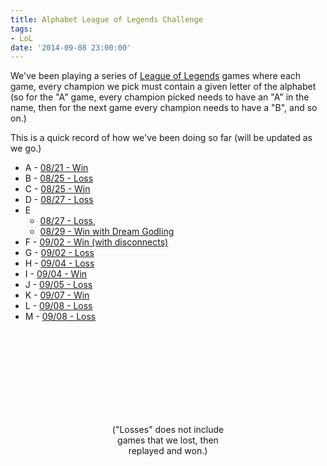 ```yaml
---
title: Alphabet League of Legends Challenge
tags:
- LoL
date: '2014-09-08 23:00:00'
---
```

We've been playing a series of [League of Legends](http://na.leagueoflegends.com/) games where each game, every champion we pick must contain a given letter of the alphabet (so for the "A" game, every champion picked needs to have an "A" in the name, then for the next game every champion needs to have a "B", and so on.)

<!--more-->

This is a quick record of how we've been doing so far (will be updated as we go.)

* A - [08/21 - Win](http://matchhistory.na.leagueoflegends.com/en/#match-details/NA1/1503769380)
* B - [08/25 - Loss](http://matchhistory.na.leagueoflegends.com/en/#match-details/NA1/1509033688)
* C - [08/25 - Win](http://matchhistory.na.leagueoflegends.com/en/#match-details/NA1/1509102997)
* D - [08/27 - Loss](http://matchhistory.na.leagueoflegends.com/en/#match-details/NA1/1511401723)
* E
  * [08/27 - Loss](http://matchhistory.na.leagueoflegends.com/en/#match-details/NA1/1511452643),
  * [08/29 - Win with Dream Godling](http://matchhistory.na.leagueoflegends.com/en/#match-details/NA1/1514152049)
* F - [09/02 - Win (with disconnects)](http://matchhistory.na.leagueoflegends.com/en/#match-details/NA1/1521284882)
* G - [09/02 - Loss](http://matchhistory.na.leagueoflegends.com/en/#match-details/NA1/1521284882)
* H - [09/04 - Loss](http://matchhistory.na.leagueoflegends.com/en/#match-details/NA1/1525473140)
* I - [09/04 - Win](http://matchhistory.na.leagueoflegends.com/en/#match-details/NA1/1525539867)
* J - [09/05 - Loss](http://matchhistory.na.leagueoflegends.com/en/#match-details/NA1/1527669642)
* K - [09/07 - Win](http://matchhistory.na.leagueoflegends.com/en/#match-details/NA1/1531851183)
* L - [09/08 - Loss](http://matchhistory.na.leagueoflegends.com/en/#match-details/NA1/1533122741)
* M - [09/08 - Loss](http://matchhistory.na.leagueoflegends.com/en/#match-details/NA1/1533202510)

<div style="width: 40%; min-width: 200px; height: 200px; margin: auto; text-align: center">
    <svg id="d3WinLossChart"></svg>
    ("Losses" does not include games that we lost, then replayed and won.)
</div>
<script src="//cdnjs.cloudflare.com/ajax/libs/d3/3.4.11/d3.min.js"></script>
<script src="{{ site.baseurl }}/js/charts.js"></script>
<script>
(function() {
    var data = [
        {label: "Wins", value: 6},
        {label: "Losses", value: 7},
        {label: "Total Losses", value: 8}
    ];

    function drawChart(duration) {
        duration |= 0;

        var parent = document.getElementById('d3WinLossChart').parentElement;
        var width = parent.clientWidth;
        var height = parent.clientHeight;
        var svg = d3.select("#d3WinLossChart")
            .datum(data)

        var chart = thedreaming.barGraph();
        chart.width(width);
        chart.height(height);
        svg
            .transition()
            .duration(duration)
            .attr({
                width: width,
                height: height
            })
            .call(chart);
    }

    drawChart(1000);
    window.addEventListener('resize', drawChart);

})();
</script>